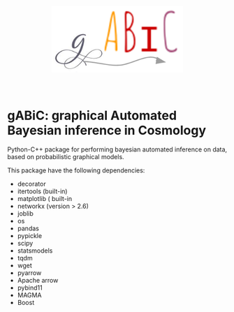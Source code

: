 <h1 align="center">
<img src="logo-pacchetto-github.png" width="300">
</h1><br>

# gABiC: graphical Automated Bayesian inference in Cosmology
Python-C++ package for performing bayesian automated inference on data, based on probabilistic graphical models.

This package have the following dependencies:

 - decorator 
 - itertools (built-in)
 - matplotlib ( built-in
 - networkx (version  > 2.6)
 - joblib 
 - os
 - pandas
 - pypickle
 - scipy
 - statsmodels
 - tqdm
 - wget
 - pyarrow
 - Apache arrow
 - pybind11
 - MAGMA
 - Boost
